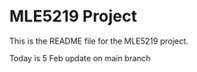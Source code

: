 # MLE5219 Project
This is the README file for the MLE5219 project.

Today is 5 Feb
update on main branch